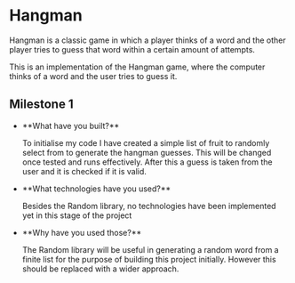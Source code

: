 # Hangman
Hangman is a classic game in which a player thinks of a word and the other player tries to guess that word within a certain amount of attempts.

This is an implementation of the Hangman game, where the computer thinks of a word and the user tries to guess it. 

## Milestone 1

<ul>
    <li>**What have you built?**</li>
        <p>To initialise my code I have created a simple list of fruit to randomly select from to generate the hangman guesses. This will be changed once tested and runs effectively. After this a guess is taken from the user and it is checked if it is valid.</p>
    <li>**What technologies have you used?**</li>
        <p>Besides the Random library, no technologies have been implemented yet in this stage of the project</p>
    <li>**Why have you used those?**</li>
        <p>The Random library will be useful in generating a random word from a finite list for the purpose of building this project initially. However this should be replaced with a wider approach.</p>
</ul>